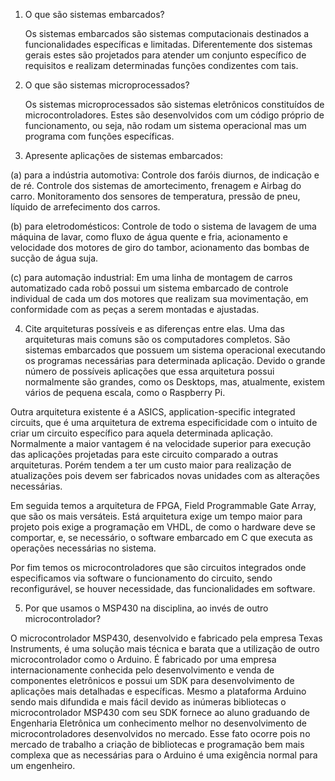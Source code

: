 1. O que são sistemas embarcados?

	Os sistemas embarcados são sistemas computacionais destinados a funcionalidades específicas e limitadas. Diferentemente dos sistemas gerais estes são projetados para atender um conjunto específico de requisitos e realizam determinadas funções condizentes com tais.

2. O que são sistemas microprocessados?

	Os sistemas microprocessados são sistemas eletrônicos constituídos de microcontroladores. Estes são desenvolvidos com um código próprio de funcionamento, ou seja, não rodam um sistema operacional mas um programa com funções específicas.

3. Apresente aplicações de sistemas embarcados:

(a) para a indústria automotiva: Controle dos faróis diurnos, de indicação e de ré. Controle dos sistemas de amortecimento, frenagem e Airbag do carro. Monitoramento dos sensores de temperatura, pressão de pneu, líquido de arrefecimento dos carros.

(b) para eletrodomésticos: Controle de todo o sistema de lavagem de uma máquina de lavar, como fluxo de água quente e fria, acionamento e velocidade dos motores de giro do tambor, acionamento das bombas de sucção de água suja.

(c) para automação industrial: Em uma linha de montagem de carros automatizado cada robô possui um sistema embarcado de controle individual de cada um dos motores que realizam sua movimentação, em conformidade com as peças a serem montadas e ajustadas.


4. Cite arquiteturas possíveis e as diferenças entre elas.
Uma das arquiteturas mais comuns são os computadores completos. São sistemas embarcados que possuem um sistema operacional executando os programas necessárias para determinada aplicação. Devido o grande número de possíveis aplicações que essa arquitetura possui normalmente são grandes, como os Desktops, mas, atualmente, existem vários de pequena escala, como o Raspberry Pi.

Outra arquitetura existente é a ASICS, application-specific integrated circuits, que é uma arquitetura de extrema especificidade com o intuito de criar um circuito específico para aquela determinada aplicação. Normalmente a maior vantagem é na velocidade superior para execução das aplicações projetadas para este circuito comparado a outras arquiteturas. Porém tendem a ter um custo maior para realização de atualizações pois devem ser fabricados novas unidades com as alterações necessárias.

Em seguida temos a arquitetura de FPGA, Field Programmable Gate Array, que são os mais versáteis. Está arquitetura exige um tempo maior para projeto pois exige a programação em VHDL, de como o hardware deve se comportar, e, se necessário, o software embarcado em C que executa as operações necessárias no sistema.

Por fim temos os microcontroladores que são circuitos integrados onde especificamos via software o funcionamento do circuito, sendo reconfigurável, se houver necessidade, das funcionalidades em software.

5. Por que usamos o MSP430 na disciplina, ao invés de outro microcontrolador?

O microcontrolador MSP430, desenvolvido e fabricado pela empresa Texas Instruments, é uma solução mais técnica e barata que a utilização de outro microcontrolador como o Arduino. É fabricado por uma empresa internacionamente conhecida pelo desenvolvimento e venda de componentes eletrônicos e possui um SDK para desenvolvimento de aplicações mais detalhadas e específicas. Mesmo a plataforma Arduino sendo mais difundida e mais fácil devido as inúmeras bibliotecas o microcontrolador MSP430 com seu SDK fornece ao aluno graduando de Engenharia Eletrônica um conhecimento melhor no desenvolvimento de microcontroladores desenvolvidos no mercado. Esse fato ocorre pois no mercado de trabalho a criação de bibliotecas e programação bem mais complexa que as necessárias para o Arduino é uma exigência normal para um engenheiro.
